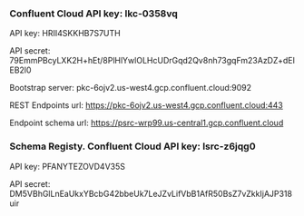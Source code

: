 ###  Confluent Cloud API key: lkc-0358vq
API key:
HRII4SKKHB7S7UTH

API secret:
79EmmPBcyLXK2H+hEt/8PlHlYwlOLHcUDrGqd2Qv8nh73gqFm23AzDZ+dEIEB2l0

Bootstrap server:
pkc-6ojv2.us-west4.gcp.confluent.cloud:9092

REST Endpoints url: 
https://pkc-6ojv2.us-west4.gcp.confluent.cloud:443

Endpoint schema url:
https://psrc-wrp99.us-central1.gcp.confluent.cloud


### Schema Registy. Confluent Cloud API key: lsrc-z6jqg0 
API key:
PFANYTEZOVD4V35S

API secret:
DM5VBhGlLnEaUkxYBcbG42bbeUk7LeJZvLifVbB1AfR50BsZ7vZkkIjAJP318uir
